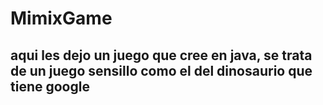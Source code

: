 # MimixGame 

## aqui les dejo un juego que cree en java, se trata de  un juego sensillo como el del dinosaurio que tiene google



